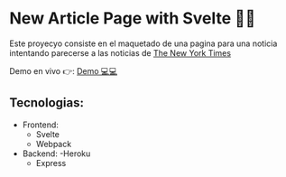 # New Article Page with Svelte 📰📰

Este proyecyo consiste en el maquetado de una pagina para una noticia intentando parecerse a las noticias de [The New York Times](https://www.nytimes.com/es/)

Demo en vivo 👉: [Demo 💻💻](https://rrhh-problematica.herokuapp.com/)

## Tecnologias:
- Frontend:
  - Svelte
  - Webpack
- Backend:
  -Heroku
  - Express
